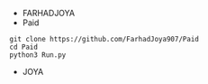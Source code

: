 
* FARHADJOYA
* Paid

```
git clone https://github.com/FarhadJoya907/Paid
cd Paid
python3 Run.py
```

* JOYA

